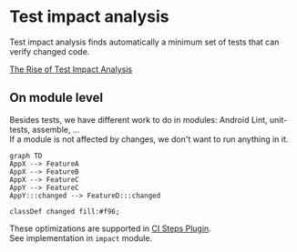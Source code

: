 # Test impact analysis

Test impact analysis finds automatically a minimum set of tests that can verify changed code.

[The Rise of Test Impact Analysis](https://martinfowler.com/articles/rise-test-impact-analysis.html)

## On module level

Besides tests, we have different work to do in modules: Android Lint, unit-tests, assemble, ...\
If a module is not affected by changes, we don't want to run anything in it.

```mermaid
graph TD
AppX --> FeatureA
AppX --> FeatureB
AppX --> FeatureC
AppY --> FeatureC
AppY:::changed --> FeatureD:::changed
    
classDef changed fill:#f96;
```

These optimizations are supported in [CI Steps Plugin](../projects/CiSteps.md).\
See implementation in `impact` module.
